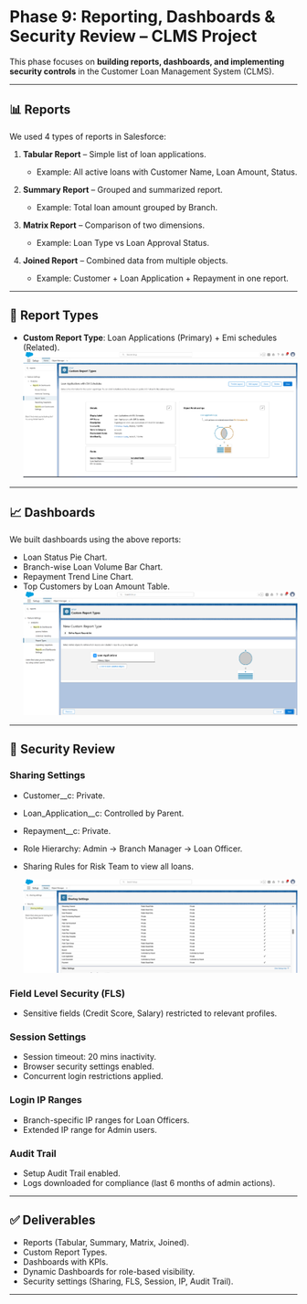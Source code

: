 # Phase 9: Reporting, Dashboards & Security Review – CLMS Project

This phase focuses on **building reports, dashboards, and implementing security controls** in the Customer Loan Management System (CLMS).

---

## 📊 Reports
We used 4 types of reports in Salesforce:

1. **Tabular Report** – Simple list of loan applications.  
   - Example: All active loans with Customer Name, Loan Amount, Status.  

2. **Summary Report** – Grouped and summarized report.  
   - Example: Total loan amount grouped by Branch.  

3. **Matrix Report** – Comparison of two dimensions.  
   - Example: Loan Type vs Loan Approval Status.  

4. **Joined Report** – Combined data from multiple objects.  
   - Example: Customer + Loan Application + Repayment in one report.  

---

## 📑 Report Types

- **Custom Report Type**: Loan Applications (Primary) + Emi schedules (Related).  
![CLMSConstants Screenshot](images/ww50.png)

---

## 📈 Dashboards
We built dashboards using the above reports:  
- Loan Status Pie Chart.  
- Branch-wise Loan Volume Bar Chart.  
- Repayment Trend Line Chart.  
- Top Customers by Loan Amount Table.
  ![CLMSConstants Screenshot](images/ww51.png) 

---


## 🔐 Security Review

### Sharing Settings
- Customer__c: Private.  
- Loan_Application__c: Controlled by Parent.  
- Repayment__c: Private.  
- Role Hierarchy: Admin → Branch Manager → Loan Officer.  
- Sharing Rules for Risk Team to view all loans.  

  ![CLMSConstants Screenshot](images/ww53.png)
### Field Level Security (FLS)
- Sensitive fields (Credit Score, Salary) restricted to relevant profiles.  

### Session Settings
- Session timeout: 20 mins inactivity.  
- Browser security settings enabled.  
- Concurrent login restrictions applied.  

### Login IP Ranges
- Branch-specific IP ranges for Loan Officers.  
- Extended IP range for Admin users.  

### Audit Trail
- Setup Audit Trail enabled.  
- Logs downloaded for compliance (last 6 months of admin actions).  

---

## ✅ Deliverables
- Reports (Tabular, Summary, Matrix, Joined).  
- Custom Report Types.  
- Dashboards with KPIs.  
- Dynamic Dashboards for role-based visibility.  
- Security settings (Sharing, FLS, Session, IP, Audit Trail).  

---


